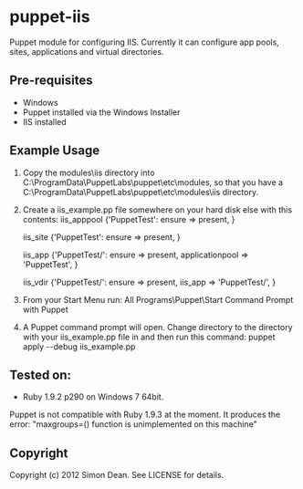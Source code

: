 puppet-iis
==========

Puppet module for configuring IIS.  Currently it can configure app pools, sites, applications and virtual directories.

## Pre-requisites

- Windows
- Puppet installed via the Windows Installer
- IIS installed

## Example Usage

1. Copy the modules\iis directory into C:\ProgramData\PuppetLabs\puppet\etc\modules, so that you have a C:\ProgramData\PuppetLabs\puppet\etc\modules\iis directory.
2. Create a iis_example.pp file somewhere on your hard disk else with this contents:
      iis_apppool {'PuppetTest':
        ensure          => present,
      }

      iis_site {'PuppetTest':
        ensure          => present,
      }

      iis_app {'PuppetTest/':
        ensure          => present,
        applicationpool => 'PuppetTest',
      }

      iis_vdir {'PuppetTest/':
        ensure          => present,
        iis_app         => 'PuppetTest/',
      }
3. From your Start Menu run: All Programs\Puppet\Start Command Prompt with Puppet
4. A Puppet command prompt will open.  Change directory to the directory with your iis_example.pp file in and then run this command:
      puppet apply --debug iis_example.pp


## Tested on:

- Ruby 1.9.2 p290 on Windows 7 64bit.

Puppet is not compatible with Ruby 1.9.3 at the moment.  It produces the error: "maxgroups=() function is unimplemented on this machine"


## Copyright

Copyright (c) 2012 Simon Dean. See LICENSE for details.